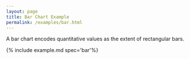 ```yaml
---
layout: page
title: Bar Chart Example
permalink: /examples/bar.html
---
```


A bar chart encodes quantitative values as the extent of rectangular bars.

{% include example.md spec='bar'%}
